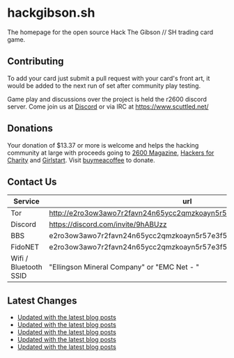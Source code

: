 # hackgibson.sh
The homepage for the open source Hack The Gibson // SH trading card game.


## Contributing

To add your card just submit a pull request with your card's front art, it would be added to the next run of set after community play testing.

Game play and discussions over the project is held the r2600 discord server. Come join us at [Discord](https://discord.com/invite/9hABUzz) or via IRC at https://www.scuttled.net/


## Donations

Your donation of $13.37 or more is welcome and helps the hacking community at large with proceeds going to [2600 Magazine](https://2600.com/), [Hackers for Charity](https://hackersforcharity.org) and [Girlstart](https://girlstart.org).  Visit [buymeacoffee](https://www.buymeacoffee.com/hackgibson.sh) to donate.


## Contact Us

Service | url
-|-
Tor | http://e2ro3ow3awo7r2favn24n65ycc2qmzkoayn5r57e3f56nvjwdcgg32ad.onion
Discord | https://discord.com/invite/9hABUzz
BBS | e2ro3ow3awo7r2favn24n65ycc2qmzkoayn5r57e3f56nvjwdcgg32ad.onion:23
FidoNET | e2ro3ow3awo7r2favn24n65ycc2qmzkoayn5r57e3f56nvjwdcgg32ad.onion:24554
Wifi / Bluetooth SSID | "Ellingson Mineral Company" or "EMC Net - <fidonet address>"

## Latest Changes
<!-- BLOG-POST-LIST:START -->
- [Updated with the latest blog posts](https://github.com/DFW2600/hackgibson.sh/commit/11b585d5f2345d60262f9a6191772a7f5767c785)
- [Updated with the latest blog posts](https://github.com/DFW2600/hackgibson.sh/commit/7ebf8a1a3d885c31abf162d5b1ed215f8fe31e84)
- [Updated with the latest blog posts](https://github.com/DFW2600/hackgibson.sh/commit/2131d24d77bdfc64ddb3e9ab3f1bfd8d3a697372)
- [Updated with the latest blog posts](https://github.com/DFW2600/hackgibson.sh/commit/b9f0fa1ec588f93e23bed7eb9c5f413b51cc4c04)
- [Updated with the latest blog posts](https://github.com/DFW2600/hackgibson.sh/commit/4205edb40a21c8680033dbcc4453c57b26d2bf28)
<!-- BLOG-POST-LIST:END -->
